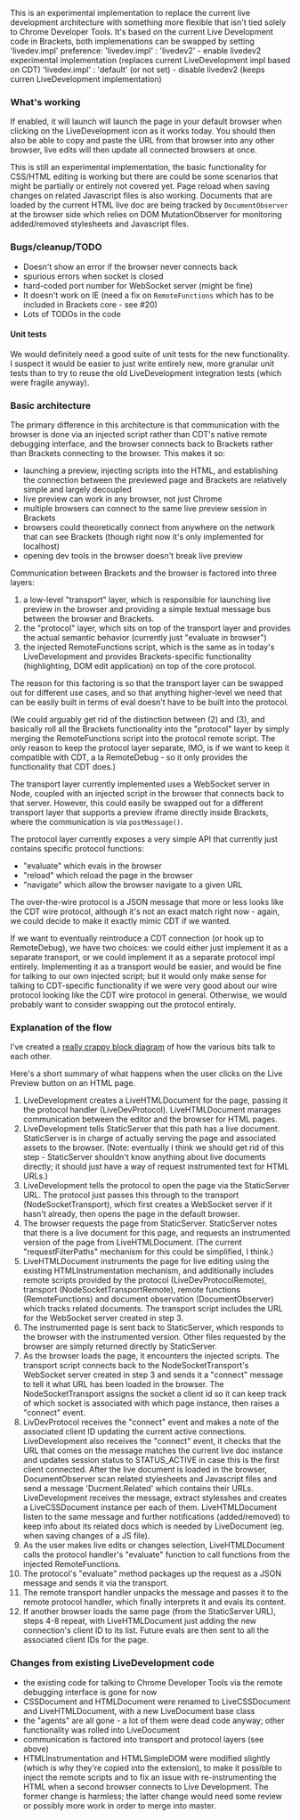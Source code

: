 This is an experimental implementation to replace the current live development architecture with something more flexible that isn't tied solely to Chrome Developer Tools. 
It's based on the current Live Development code in Brackets, both implemenations can be swapped by setting 'livedev.impl' preference:
 'livedev.impl' : 'livedev2' - enable livedev2 experimental implementation (replaces current LiveDevelopment impl based on CDT)
 'livedev.impl' : 'default' (or not set) - disable livedev2 (keeps curren LiveDevelopment implementation) 

### What's working

If enabled, it will launch will launch the page in your default browser when clicking on the LiveDevelopment icon as it works today. You should then also be able to copy and paste the URL from that browser into any other browser, live edits will then update all connected browsers at once.

This is still an experimental implementation, the basic functionality for CSS/HTML editing is working but there are could be some scenarios that might be partially or entirely not covered yet. Page reload when saving changes on related Javascript files is also working. Documents that are loaded by the current HTML live doc are being tracked by ```DocumentObserver``` at the browser side which relies on DOM MutationObserver for monitoring added/removed stylesheets and Javascript files. 

### Bugs/cleanup/TODO

* Doesn't show an error if the browser never connects back
* spurious errors when socket is closed
* hard-coded port number for WebSocket server (might be fine)
* It doesn't work on IE (need a fix on ```RemoteFunctions``` which has to be included in Brackets core - see #20)
* Lots of TODOs in the code

#### Unit tests

We would definitely need a good suite of unit tests for the new functionality. I suspect it would be easier to just write entirely new, more granular unit tests than to try to reuse the old LiveDevelopment integration tests (which were fragile anyway).


### Basic architecture

The primary difference in this architecture is that communication with the browser is done via an injected script rather than CDT's native remote debugging interface, and the browser connects back to Brackets rather than Brackets connecting to the browser. This makes it so:

* launching a preview, injecting scripts into the HTML, and establishing the connection between the previewed page and Brackets are relatively simple and largely decoupled
* live preview can work in any browser, not just Chrome
* multiple browsers can connect to the same live preview session in Brackets
* browsers could theoretically connect from anywhere on the network that can see Brackets (though right now it's only implemented for localhost)
* opening dev tools in the browser doesn't break live preview

Communication between Brackets and the browser is factored into three layers:

1. a low-level "transport" layer, which is responsible for launching live preview in the browser and providing a simple textual message bus between the browser and Brackets.
2. the "protocol" layer, which sits on top of the transport layer and provides the actual semantic behavior (currently just "evaluate in browser")
3. the injected RemoteFunctions script, which is the same as in today's LiveDevelopment and provides Brackets-specific functionality (highlighting, DOM edit application) on top of the core protocol.

The reason for this factoring is so that the transport layer can be swapped out for different use cases, and so that anything higher-level we need that can be easily built in terms of eval doesn't have to be built into the protocol.

(We could arguably get rid of the distinction between (2) and (3), and basically roll all the Brackets functionality into the "protocol" layer by simply merging the RemoteFunctions script into the protocol remote script. The only reason to keep the protocol layer separate, IMO, is if we want to keep it compatible with CDT, a la RemoteDebug - so it only provides the functionality that CDT does.)

The transport layer currently implemented uses a WebSocket server in Node, coupled with an injected script in the browser that connects back to that server. However, this could easily be swapped out for a different transport layer that supports a preview iframe directly inside Brackets, where the communication is via `postMessage()`.

The protocol layer currently exposes a very simple API that currently just contains specific protocol functions: 
 * "evaluate"  which evals in the browser
 * "reload" which reload the page in the browser
 * "navigate" which allow the browser navigate to a given URL
 
The over-the-wire protocol is a JSON message that more or less looks like the CDT wire protocol, although it's not an exact match right now - again, we could decide to make it exactly mimic CDT if we wanted.

If we want to eventually reintroduce a CDT connection (or hook up to RemoteDebug), we have two choices: we could either just implement it as a separate transport, or we could implement it as a separate protocol impl entirely. Implementing it as a transport would be easier, and would be fine for talking to our own injected script; but it would only make sense for talking to CDT-specific functionality if we were very good about our wire protocol looking like the CDT wire protocol in general. Otherwise, we would probably want to consider swapping out the protocol entirely.

### Explanation of the flow

I've created a [really crappy block diagram](https://raw.githubusercontent.com/wiki/njx/brackets-livedev2/livedev2-block-diagram.png) of how the various bits talk to each other.

Here's a short summary of what happens when the user clicks on the Live Preview button on an HTML page.

1. LiveDevelopment creates a LiveHTMLDocument for the page, passing it the protocol handler (LiveDevProtocol). LiveHTMLDocument manages communication between the editor and the browser for HTML pages.
2. LiveDevelopment tells StaticServer that this path has a live document. StaticServer is in charge of actually serving the page and associated assets to the browser. (Note: eventually I think we should get rid of this step - StaticServer shouldn't know anything about live documents directly; it should just have a way of request instrumented text for HTML URLs.)
3. LiveDevelopment tells the protocol to open the page via the StaticServer URL. The protocol just passes this through to the transport (NodeSocketTransport), which first creates a WebSocket server if it hasn't already, then opens the page in the default browser.
4. The browser requests the page from StaticServer. StaticServer notes that there is a live document for this page, and requests an instrumented version of the page from LiveHTMLDocument. (The current "requestFilterPaths" mechanism for this could be simplified, I think.)
5. LiveHTMLDocument instruments the page for live editing using the existing HTMLInstrumentation mechanism, and additionally includes remote scripts provided by the protocol (LiveDevProtocolRemote), transport (NodeSocketTransportRemote), remote functions (RemoteFunctions) and document observation (DocumentObserver) which tracks related documents. The transport script includes the URL for the WebSocket server created in step 3.
6. The instrumented page is sent back to StaticServer, which responds to the browser with the instrumented version. Other files requested by the browser are simply returned directly by StaticServer.
7. As the browser loads the page, it encounters the injected scripts. The transport script connects back to the NodeSocketTransport's WebSocket server created in step 3 and sends it a "connect" message to tell it what URL has been loaded in the browser. The NodeSocketTransport assigns the socket a client id so it can keep track of which socket is associated with which page instance, then raises a "connect" event.
8. LivDevProtocol receives the "connect" event and makes a note of the associated client ID updating the current active connections. LiveDevelopment also receives the "connect" event, it checks that the URL that comes on the message matches the current live doc instance and updates session status to STATUS_ACTIVE in case this is the first client connected.
After the live document is loaded in the browser, DocumentObserver scan related stylesheets and Javascript files and send a message 'Ducment.Related' which contains their URLs. LiveDevelopment receives the message, extract stylesshes and creates a LiveCSSDocument instance per each of them. LiveHTMLDocument listen to the same message and further notifications (added/removed) to keep info about its related docs which is needed by LiveDocument (eg. when saving changes of a JS file).
9. As the user makes live edits or changes selection, LiveHTMLDocument calls the protocol handler's "evaluate" function to call functions from the injected RemoteFunctions.
10. The protocol's "evaluate" method packages up the request as a JSON message and sends it via the transport.
11. The remote transport handler unpacks the message and passes it to the remote protocol handler, which finally interprets it and evals its content.
12. If another browser loads the same page (from the StaticServer URL), steps 4-8 repeat, with LiveHTMLDocument just adding the new connection's client ID to its list. Future evals are then sent to all the associated client IDs for the page.


### Changes from existing LiveDevelopment code

* the existing code for talking to Chrome Developer Tools via the remote debugging interface is gone for now
* CSSDocument and HTMLDocument were renamed to LiveCSSDocument and LiveHTMLDocument, with a new LiveDocument base class
* the "agents" are all gone - a lot of them were dead code anyway; other functionality was rolled into LiveDocument
* communication is factored into transport and protocol layers (see above)
* HTMLInstrumentation and HTMLSimpleDOM were modified slightly (which is why they're copied into the extension), to make it possible to inject the remote scripts and to fix an issue with re-instrumenting the HTML when a second browser connects to Live Development. The former change is harmless; the latter change would need some review or possibly more work in order to merge into master. 
